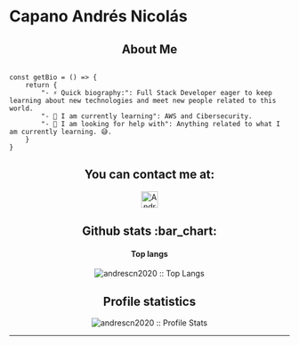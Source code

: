 # Capano Andrés Nicolás

<h2 align="center">About Me</h2>

```golang

const getBio = () => {
	return {
		"- ⚡ Quick biography:": Full Stack Developer eager to keep learning about new technologies and meet new people related to this world.
		"- 🌱 I am currently learning": AWS and Cibersecurity.
		"- 🤔 I am looking for help with": Anything related to what I am currently learning. 😅.
	}
}
```

<h2 align="center">You can contact me at:</h2>

<p align="center">

  <a href="https://www.linkedin.com/in/andrescapano">
    <img src="https://www.vectorlogo.zone/logos/linkedin/linkedin-icon.svg" alt="Andres Capano LinkedIn Profile" height="30" width="30">
  </a>
	
</p>

<p align="center">

	
</p>

<h2 align="center">Github stats :bar_chart:</h2>

<h4 align="center">Top langs</h4>

<p align="center"><img src="https://github-readme-stats.vercel.app/api/top-langs/?username=andrescn2020&langs_count=10&theme=tokyonight&layout=compact" alt="andrescn2020 :: Top Langs" /></p>

<h2 align="center">Profile statistics</h2>

<p align="center"><img src="https://github-readme-stats.vercel.app/api?username=andrescn2020&show_icons=true&theme=synthwave" alt="andrescn2020 :: Profile Stats" /></p>

---


